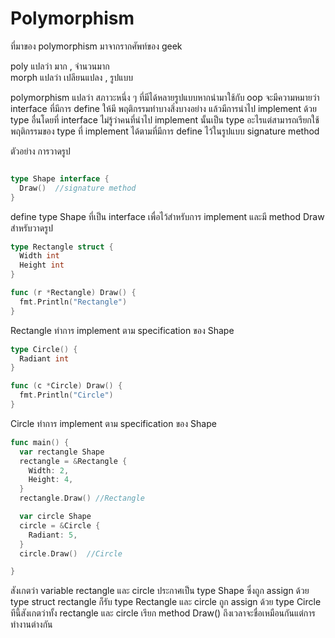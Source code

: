# Polymorphism

ที่มาของ polymorphism มาจากรากศัพท์ของ geek

poly แปลว่า  มาก , จำนวนมาก   
morph แปลว่า เปลียนแปลง , รูปแบบ 

polymorphism แปลว่า สภาวะหนึ่ง ๆ ที่มีได้หลายรูปแบบหากนำมาใช้กับ oop จะมีความหมายว่า  interface ที่มีการ define ให้มี พฤติกรรมทำบางสิ่งบางอย่าง แล้วมีการนำไป implement ด้วย type อื่นโดยที่ interface ไม่รู้ว่าคนที่นำไป implement นั้นเป็น type อะไรแต่สามารถเรียกใช้ พฤติกรรมของ type ที่ implement ได้ตามที่มีการ define ไว้ในรูปแบบ signature method

ตัวอย่าง การวาดรูป

```go

type Shape interface {
  Draw()  //signature method
}
```
define type Shape ที่เป็น interface เพื่อไว้สำหรับการ implement และมี method Draw สำหรับวาดรูป

```go
type Rectangle struct {
  Width int
  Height int
}

func (r *Rectangle) Draw() {
  fmt.Println("Rectangle")
}
```

Rectangle ทำการ implement ตาม specification ของ Shape 

```go
type Circle() {
  Radiant int
}

func (c *Circle) Draw() {
  fmt.Println("Circle")
}
```

Circle ทำการ implement ตาม specification ของ Shape

```go
func main() {
  var rectangle Shape
  rectangle = &Rectangle { 
    Width: 2,
    Height: 4,
  }
  rectangle.Draw() //Rectangle

  var circle Shape 
  circle = &Circle {
    Radiant: 5,
  }
  circle.Draw()  //Circle

}
```

สังเกตว่า  variable rectangle และ circle ประกาศเป็น type Shape ซึ่งถูก assign ด้วย type struct  rectangle ก็รับ type Rectangle และ 
circle ถูก assign ด้วย type Circle ทีนี้สังเกตว่าทั้ง rectangle และ circle เรียก method Draw() ถึงเวลาจะชื่อเหมือนกันแต่การทำงานต่างกัน

